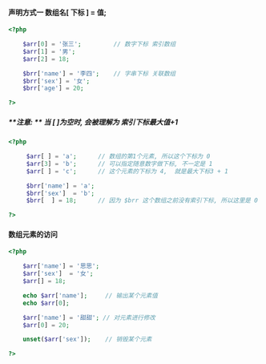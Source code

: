 #### 声明方式一        数组名\[ 下标 \] = 值;

```php
<?php

    $arr[0] = '张三';         // 数字下标 索引数组
    $arr[1] = '男';
    $arr[2] = 18;

    $brr['name'] = '李四';    // 字串下标 关联数组
    $brr['sex'] = '女';
    $brr['age'] = 20;

?>
```

##### **注意:  ** 当 \[  \]为空时, 会被理解为 索引下标最大值+1

```php
<?php

     $arr[ ] = 'a';      // 数组的第1个元素, 所以这个下标为 0
     $arr[3] = 'b';      // 可以指定随意数字做下标, 不一定是 1
     $arr[ ] = 'c';      // 这个元素的下标为 4,  就是最大下标3 + 1

     $brr['name'] = 'a';
     $brr['sex']  = 'b';
     $brr[  ] = 18;      // 因为 $brr 这个数组之前没有索引下标, 所以这里是 0 

?>
```

#### 数组元素的访问

```php
<?php

    $arr['name'] = '思思';
    $arr['sex']  = '女';
    $arr[] = 18;

    echo $arr['name'];     // 输出某个元素值
    echo $arr[0];       

    $arr['name'] = '甜甜'; // 对元素进行修改
    $arr[0] = 20;

    unset($arr['sex']);    // 销毁某个元素

?>
```



